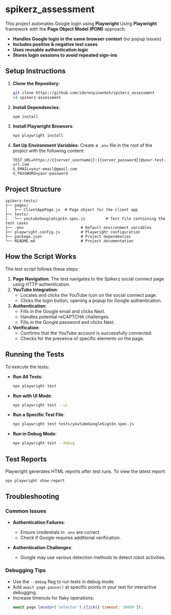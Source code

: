 # spikerz_assessment

This project automates Google login using **Playwright** Using **Playwright** framework with the **Page Object Model (POM)** approach.  
- **Handles Google login in the same browser context** (no popup issues)  
- **Includes positive & negative test cases**  
- **Uses reusable authentication logic**  
- **Stores login sessions to avoid repeated sign-ins**  

## Setup Instructions

1. **Clone the Repository**:
   ```bash
   git clone https://github.com/idorenyinankoh/spikerz_assessment
   cd spikerz-assessment
   ```

2. **Install Dependencies**:
   ```bash
   npm install
   ```

3. **Install Playwright Browsers**:
   ```bash
   npx playwright install
   ```

4. **Set Up Environment Variables**:
   Create a `.env` file in the root of the project with the following content:
   ```
   TEST_URL=https://{{server_username}}:{{server_password}}@your-test-url.com
   G_EMAIL=your-email@gmail.com
   G_PASSWORD=your-password
   ```

## Project Structure

```
spikerz-tests/
├── pages/
│   ├── ClientAppPage.js  # Page object for the client app
├── tests/
│   └── youtubeGoogleSignIn.spec.js         # Test file containing the test cases
├── .env                         # Default environment variables
├── playwright.config.js         # Playwright configuration
├── package.json                 # Project dependencies
└── README.md                    # Project documentation
```

## How the Script Works

The test script follows these steps:

1. **Page Navigation**: The test navigates to the Spikerz social connect page using HTTP authentication.
2. **YouTube Integration**:
   - Locates and clicks the YouTube icon on the social connect page.
   - Clicks the login button, opening a popup for Google authentication.
3. **Authentication**:
   - Fills in the Google email and clicks Next.
   - Handles potential reCAPTCHA challenges.
   - Fills in the Google password and clicks Next.
4. **Verification**:
   - Confirms that the YouTube account is successfully connected.
   - Checks for the presence of specific elements on the page.

## Running the Tests

To execute the tests:

- **Run All Tests**:
  ```bash
  npx playwright test
  ```

- **Run with UI Mode**:
  ```bash
  npx playwright test --ui
  ```

- **Run a Specific Test File**:
  ```bash
  npx playwright test tests/youtubeGoogleSignIn.spec.js
  ```

- **Run in Debug Mode**:
  ```bash
  npx playwright test --debug
  ```

## Test Reports

Playwright generates HTML reports after test runs. To view the latest report:
```bash
npx playwright show-report
```

## Troubleshooting

### Common Issues

- **Authentication Failures**:
  - Ensure credentials in `.env` are correct.
  - Check if Google requires additional verification.

- **Authentication Challenges**:
  - Google may use various detection methods to detect robot activities.

### Debugging Tips

- Use the `--debug` flag to run tests in debug mode.
- Add `await page.pause()` at specific points in your test for interactive debugging.
- Increase timeouts for flaky operations:
  ```javascript
  await page.locator('selector').click({ timeout: 30000 });
  ```
